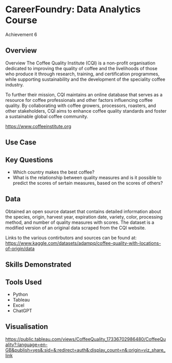 # CareerFoundry: Data Analytics Course
Achievement 6

## Overview
Overview
The Coffee Quality Institute (CQI) is a non-profit organisation dedicated to improving the quality of coffee and the livelihoods of those who produce it through research, training, and certification programmes, while supporting sustainability and the development of the speciality coffee industry.


To further their mission, CQI maintains an online database that serves as a resource for coffee professionals and other factors influencing coffee quality. By collaborating with coffee growers, processors, roasters, and other stakeholders, CQI aims to enhance coffee quality standards and foster a sustainable global coffee community. 

https://www.coffeeinstitute.org

## Use Case


## Key Questions
- Which country makes the best coffee?
- What is the relationship between quality measures and is it possible to predict the scores of sertain measures, based on the scores of others?


## Data
Obtained an open source dataset that contains detailed information about the species, origin, harvest year, expiration date, variety, color, processing method, and number of quality measures with scores. The dataset is a modified version of an original data scraped from the CQI website.

Links to the various contirbutors and sources can be found at: https://www.kaggle.com/datasets/adampq/coffee-quality-with-locations-of-origin/data

## Skills Demonstrated


## Tools Used
- Python
- Tableau
- Excel
- ChatGPT

## Visualisation
https://public.tableau.com/views/CoffeeQuality_17336702986480/CoffeeQuality?:language=en-GB&publish=yes&:sid=&:redirect=auth&:display_count=n&:origin=viz_share_link
